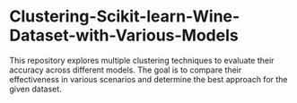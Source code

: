 # Clustering-Scikit-learn-Wine-Dataset-with-Various-Models
This repository explores multiple clustering techniques to evaluate their accuracy across different models. The goal is to compare their effectiveness in various scenarios and determine the best approach for the given dataset.
